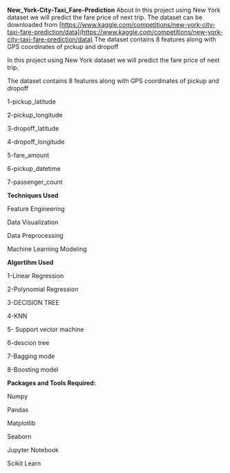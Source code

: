 **New_York-City-Taxi_Fare-Prediction**
About In this project using New York dataset we will predict the fare price of next trip. The dataset can be downloaded from [https://www.kaggle.com/competitions/new-york-city-taxi-fare-prediction/data](https://www.kaggle.com/competitions/new-york-city-taxi-fare-prediction/data) The dataset contains 8 features along with GPS coordinates of pickup and dropoff

In this project using New York dataset we will predict the fare price of next trip.

The dataset contains 8 features along with GPS coordinates of pickup and dropoff

1-pickup_latitude

2-pickup_longitude

3-dropoff_latitude

4-dropoff_longitude

5-fare_amount

6-pickup_datetime

7-passenger_count

**Techniques Used**

Feature Engineering

Data Visualization

Data Preprocessing

Machine Learning Modeling

**Algortihm Used**

1-Linear Regression

2-Polynomial Regression

3-DECISION TREE 

4-KNN

5- Support vector machine

6-descion tree

7-Bagging mode

8-Boosting model

**Packages and Tools Required:**

Numpy

Pandas 

Matplotlib

Seaborn

Jupyter Notebook

Scikit Learn

